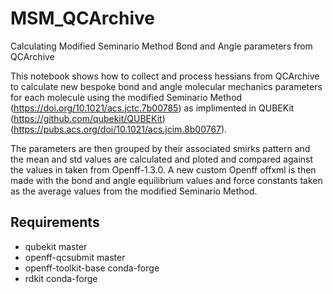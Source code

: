 # MSM_QCArchive
Calculating Modified Seminario Method Bond and Angle parameters from QCArchive

This notebook shows how to collect and process hessians from QCArchive to calculate new bespoke bond and angle molecular mechanics parameters for each molecule using the 
modified Seminario Method (https://doi.org/10.1021/acs.jctc.7b00785) as implimented in QUBEKit (https://github.com/qubekit/QUBEKit) (https://pubs.acs.org/doi/10.1021/acs.jcim.8b00767).

The parameters are then grouped by their associated smirks pattern and the mean and std values are calculated and ploted and compared against the values in taken from Openff-1.3.0.
A new custom Openff offxml is then made with the bond and angle equilibrium values and force constants taken as the average values from the modified Seminario Method.


## Requirements
* qubekit master
* openff-qcsubmit master
* openff-toolkit-base conda-forge
* rdkit conda-forge
